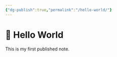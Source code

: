 ```yaml
---
{"dg-publish":true,"permalink":"/hello-world/"}
---
```


# 🌱 Hello World
This is my first published note.
